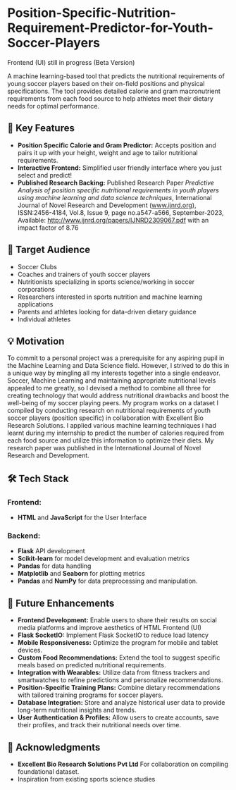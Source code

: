 # Position-Specific-Nutrition-Requirement-Predictor-for-Youth-Soccer-Players
Frontend (UI) still in progress (Beta Version)

A machine learning-based tool that predicts the nutritional requirements of young soccer players based on their on-field positions and physical specifications. The tool provides detailed calorie and gram macronutrient requirements from each food source to help athletes meet their dietary needs for optimal performance.

## 🚀 Key Features

- **Position Specific Calorie and Gram Predictor:** Accepts position and pairs it up with your height, weight and age to tailor nutritional requirements.
- **Interactive Frontend:** Simplified user friendly interface where you just select and predict!
- **Published Research Backing:** Published Research Paper *Predictive Analysis of position specific nutritional requirements in youth players using machine learning and data science techniques*, International Journal of Novel Research and Development (www.ijnrd.org), ISSN:2456-4184, Vol.8, Issue 9, page no.a547-a566, September-2023, Available: http://www.ijnrd.org/papers/IJNRD2309067.pdf with an impact factor of 8.76


## 🎯 Target Audience

- Soccer Clubs
- Coaches and trainers of youth soccer players
- Nutritionists specializing in sports science/working in soccer corporations
- Researchers interested in sports nutrition and machine learning applications
- Parents and athletes looking for data-driven dietary guidance
- Individual athletes


## 💡 Motivation

To commit to a personal project was a prerequisite for any aspiring pupil in the Machine Learning and Data Science field. However, I strived to do this in a unique way by mingling all my interests together into a single endeavor. Soccer, Machine Learning and maintaining appropriate nutritional levels appealed to me greatly, so I devised a method to combine all three for creating technology that would address nutritional drawbacks and boost the well-being of my soccer playing peers. My program works on a dataset I compiled by conducting research on nutritional requirements of youth soccer players (position specific) in collaboration with Excellent Bio Research Solutions. I applied various machine learning techniques i had learnt during my internship to predict the number of calories required from each food source and utilize this information to optimize their diets. My research paper was published in the International Journal of Novel Research and Development.


## 🛠 Tech Stack

### **Frontend:**
- **HTML** and **JavaScript** for the User Interface

### **Backend:**
- **Flask** API development
- **Scikit-learn** for model development and evaluation metrics
- **Pandas** for data handling
- **Matplotlib** and **Seaborn** for plotting metrics
-  **Pandas** and **NumPy** for data preprocessing and manipulation.  


## 🔮 Future Enhancements

- **Frontend Development:** Enable users to share their results on social media platforms and improve aesthetics of HTML Frontend (UI) 
- **Flask SocketIO:** Implement Flask SocketIO to reduce load latency
- **Mobile Responsiveness:** Optimize the program for mobile and tablet devices.
- **Custom Food Recommendations:** Extend the tool to suggest specific meals based on predicted nutritional requirements.  
- **Integration with Wearables:** Utilize data from fitness trackers and smartwatches to refine predictions and personalize recommendations.  
- **Position-Specific Training Plans:** Combine dietary recommendations with tailored training programs for soccer players.  
- **Database Integration:** Store and analyze historical user data to provide long-term nutritional insights and trends.
- **User Authentication & Profiles:** Allow users to create accounts, save their profiles, and track their nutritional needs over time.  

## 🙏 Acknowledgments

- **Excellent Bio Research Solutions Pvt Ltd** For collaboration on compiling foundational dataset.
- Inspiration from existing sports science studies

